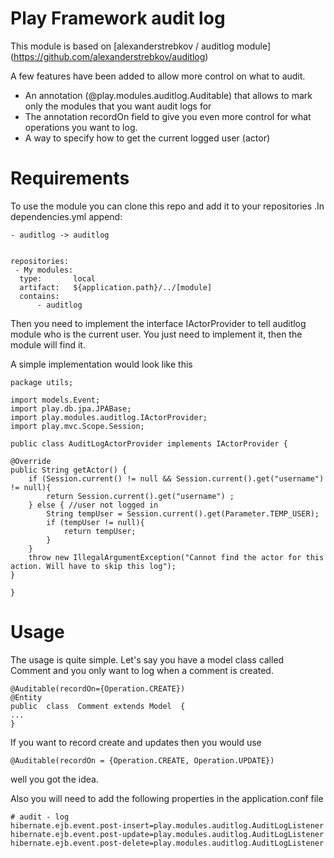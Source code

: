 Play Framework audit log
========================

This module is based on [alexanderstrebkov / auditlog module] (https://github.com/alexanderstrebkov/auditlog)

A few features have been added to allow more control on what to audit.

* An annotation (@play.modules.auditlog.Auditable) that allows to mark only the modules that you want audit logs for
* The annotation recordOn field to give you even more control for what operations you want to log.
* A way to specify how to get the current logged user (actor) 


Requirements
============
To use the module you can clone this repo and add it to your repositories .In dependencies.yml append:

    - auditlog -> auditlog


    repositories:
     - My modules:
      type:       local
      artifact:   ${application.path}/../[module]
      contains:
          - auditlog



Then you need to implement the interface IActorProvider to tell auditlog module who is the current user. You just need to implement it, then the module will find it.

A simple implementation would look like this

    package utils;

    import models.Event;
    import play.db.jpa.JPABase;
    import play.modules.auditlog.IActorProvider;
    import play.mvc.Scope.Session;
  
    public class AuditLogActorProvider implements IActorProvider {
	
	@Override
	public String getActor() {
		if (Session.current() != null && Session.current().get("username") != null){
			return Session.current().get("username") ;
		} else { //user not logged in
			String tempUser = Session.current().get(Parameter.TEMP_USER);
			if (tempUser != null){
				return tempUser;
			}
		}
		throw new IllegalArgumentException("Cannot find the actor for this action. Will have to skip this log");
	}
  
    }




Usage
=====

The usage is quite simple. Let's say you have a model class called Comment and you only want to log when a comment is created.

    @Auditable(recordOn={Operation.CREATE})
    @Entity
    public  class  Comment extends Model  {
    ...
    }

If you want to record create and updates then you would use

    @Auditable(recordOn = {Operation.CREATE, Operation.UPDATE})

well you got the idea.


Also you will need to add the following properties in the application.conf file

    # audit - log
    hibernate.ejb.event.post-insert=play.modules.auditlog.AuditLogListener
    hibernate.ejb.event.post-update=play.modules.auditlog.AuditLogListener
    hibernate.ejb.event.post-delete=play.modules.auditlog.AuditLogListener 
